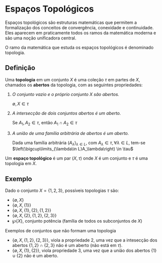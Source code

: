 # Espaços Topológicos

Espaços topológicos são estruturas matemáticas que permitem a formalização dos conceitos de convergência, conexidade e continuidade. 
Eles aparecem em praticamente todos os ramos da matemática moderna e são uma noção unificadora central.

O ramo da matemática que estuda os espaços topológicos é denominado topologia.

## Definição

Uma **topologia** em um conjunto $X$ é uma coleção $\tau$ em partes de $X$, chamados os **abertos** da topologia, com as seguintes propriedades:

1. *O conjunto vazio e o próprio conjunto $X$ são abertos.* 

    $\emptyset, X\in \tau$

2. *A intersecção de dois conjuntos abertos é um aberto.*

    Se $A_1, A_2 \in \tau$, 
    então $A_1\cap A_2 \in \tau$

3. *A união de uma família arbitrária de abertos é um aberto.*

    Dada uma família arbitrária $(A_\lambda)_{\lambda \in L}$, com $A_\lambda \in \tau, \forall \lambda \in L$, tem-se $\left(\bigcup\limits_{\lambda\in L}A_\lambda\right) \in \tau$

Um **espaço topológico** é um par $(X, \tau)$ onde $X$ é um conjunto e $\tau$ é uma topologia em $X$.

## Exemplo

Dado o conjunto $X=\{1,2,3\}$, possíveis topologias $\tau$ são:

- $\{\emptyset, X\}$
- $\{\emptyset, X, \{1\}\}$
- $\{\emptyset, X, \{1\}, \{2\}, \{1, 2\}\}$
- $\{\emptyset, X, \{2\}, \{1, 2\}, \{2, 3\}\}$
- $\wp\{X\}$, conjunto potência (família de todos os subconjuntos de $X$)

Exemplos de conjuntos que não formam uma topologia

- $\{\emptyset, X, \{1, 2\}, \{2, 3\}\}$, viola a propriedade 2, uma vez que a intesecção dos abertos $\{1, 2\} \cap \{2, 3\}$ não é um aberto (não está em $\tau$).
- $\{\emptyset, X, \{1\}, \{2\}\}$, viola propriedade 3, uma vez que a união dos abertos $\{1\}\cup \{2\}$ não é um aberto.